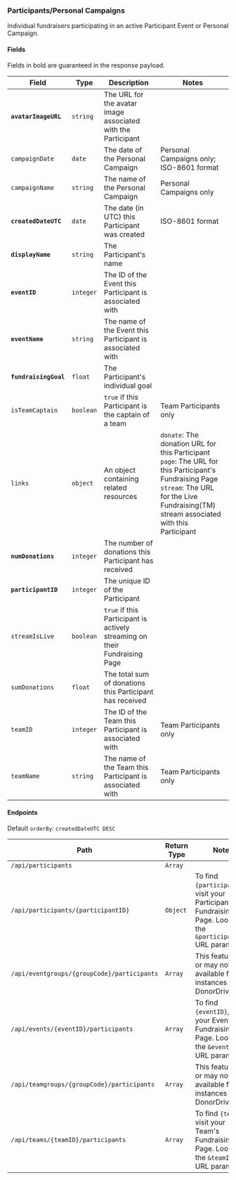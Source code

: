 ### Participants/Personal Campaigns
Individual fundraisers participating in an active Participant Event or Personal Campaign.

#### Fields

Fields in bold are guaranteed in the response payload.

|Field|Type|Description|Notes|
|---|---|---|---|
|**`avatarImageURL`**|`string`|The URL for the avatar image associated with the Participant||
|`campaignDate`|`date`|The date of the Personal Campaign|Personal Campaigns only; ISO-8601 format|
|`campaignName`|`string`|The name of the Personal Campaign|Personal Campaigns only|
|**`createdDateUTC`**|`date`|The date (in UTC) this Participant was created|ISO-8601 format|
|**`displayName`**|`string`|The Participant's name||
|**`eventID`**|`integer`|The ID of the Event this Participant is associated with||
|**`eventName`**|`string`|The name of the Event this Participant is associated with||
|**`fundraisingGoal`**|`float`|The Participant's individual goal||
|`isTeamCaptain`|`boolean`|`true` if this Participant is the captain of a team|Team Participants only|
|`links`|`object`|An object containing related resources|`donate`: The donation URL for this Participant<br />`page`: The URL for this Participant's Fundraising Page<br />`stream`: The URL for the Live Fundraising(TM) stream associated with this Participant|
|**`numDonations`**|`integer`|The number of donations this Participant has received||
|**`participantID`**|`integer`|The unique ID of the Participant||
|`streamIsLive`|`boolean`|`true` if this Participant is actively streaming on their Fundraising Page||
|`sumDonations`|`float`|The total sum of donations this Participant has received||
|`teamID`|`integer`|The ID of the Team this Participant is associated with|Team Participants only|
|`teamName`|`string`|The name of the Team this Participant is associated with|Team Participants only|

#### Endpoints

Default `orderBy`: `createdDateUTC DESC`

|Path|Return Type|Notes|
|---|---|---|
|`/api/participants`|`Array`||
|`/api/participants/{participantID}`|`Object`|To find `{participantID}`, visit your Participant's Fundraising Page. Look for the `&participantID=` URL parameter.|
|`/api/eventgroups/{groupCode}/participants`|`Array`|This feature may or may not be available for all instances of DonorDrive.|
|`/api/events/{eventID}/participants`|`Array`|To find `{eventID}`, visit your Event's Fundraising Page. Look for the `&eventID=` URL parameter.|
|`/api/teamgroups/{groupCode}/participants`|`Array`|This feature may or may not be available for all instances of DonorDrive.|
|`/api/teams/{teamID}/participants`|`Array`|To find `{teamID}`, visit your Team's Fundraising Page. Look for the `&teamID=` URL parameter.|
